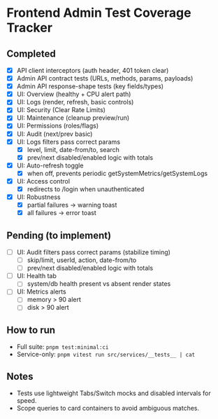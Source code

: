 # Frontend Admin Test Coverage Tracker

## Completed

- [x] API client interceptors (auth header, 401 token clear)
- [x] Admin API contract tests (URLs, methods, params, payloads)
- [x] Admin API response-shape tests (key fields/types)
- [x] UI: Overview (healthy + CPU alert path)
- [x] UI: Logs (render, refresh, basic controls)
- [x] UI: Security (Clear Rate Limits)
- [x] UI: Maintenance (cleanup preview/run)
- [x] UI: Permissions (roles/flags)
- [x] UI: Audit (next/prev basic)
- [x] UI: Logs filters pass correct params
  - [x] level, limit, date-from/to, search
  - [x] prev/next disabled/enabled logic with totals
- [x] UI: Auto-refresh toggle
  - [x] when off, prevents periodic getSystemMetrics/getSystemLogs
- [x] UI: Access control
  - [x] redirects to /login when unauthenticated
- [x] UI: Robustness
  - [x] partial failures → warning toast
  - [x] all failures → error toast

## Pending (to implement)

- [ ] UI: Audit filters pass correct params (stabilize timing)
  - [ ] skip/limit, userId, action, date-from/to
  - [ ] prev/next disabled/enabled logic with totals
- [ ] UI: Health tab
  - [ ] system/db health present vs absent render states
- [ ] UI: Metrics alerts
  - [ ] memory > 90 alert
  - [ ] disk > 90 alert

## How to run

- Full suite: `pnpm test:minimal:ci`
- Service-only: `pnpm vitest run src/services/__tests__ | cat`

## Notes

- Tests use lightweight Tabs/Switch mocks and disabled intervals for speed.
- Scope queries to card containers to avoid ambiguous matches.

